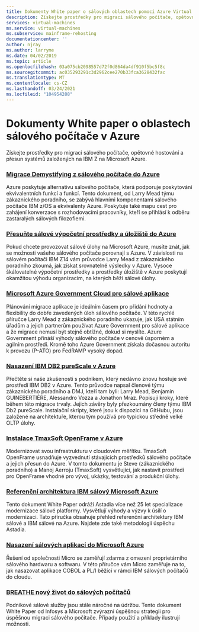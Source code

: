 ```yaml
---
title: Dokumenty White paper o sálových oblastech pomocí Azure Virtual Machines a Azure Storage
description: Získejte prostředky pro migraci sálového počítače, opětovné hostování a přesun systémů založených na IBM Z na Microsoft Azure.
services: virtual-machines
ms.service: virtual-machines
ms.subservice: mainframe-rehosting
documentationcenter: ''
author: njray
ms.author: larryme
ms.date: 04/02/2019
ms.topic: article
ms.openlocfilehash: 03a075cb2098557d72f0d864da4df910f5bc5f8c
ms.sourcegitcommit: ac035293291c3d2962cee270b33fca3628432fac
ms.translationtype: MT
ms.contentlocale: cs-CZ
ms.lasthandoff: 03/24/2021
ms.locfileid: "104954288"
---
```

# <a name="azure-white-papers-about-mainframe-topics"></a>Dokumenty White paper o oblastech sálového počítače v Azure

Získejte prostředky pro migraci sálového počítače, opětovné hostování a přesun systémů založených na IBM Z na Microsoft Azure.

### <a name="demystifying-mainframe-to-azure-migration"></a>[Migrace Demystifying z sálového počítače do Azure](https://azure.microsoft.com/resources/demystifying-mainframe-to-azure-migration/)

Azure poskytuje alternativu sálového počítače, která podporuje poskytování ekvivalentních funkcí a funkcí. Tento dokument, od Larry Mead týmu zákaznického poradního, se zabývá hlavními komponentami sálového počítače IBM z/OS a ekvivalenty Azure. Poskytuje také mapu cest pro zahájení konverzace s rozhodovacími pracovníky, kteří se přihlásí k odběru zastaralých sálových filozofiemi.

### <a name="move-mainframe-compute-and-storage-to-azure"></a>[Přesuňte sálové výpočetní prostředky a úložiště do Azure](https://azure.microsoft.com/resources/move-mainframe-compute-and-storage-to-azure/)

Pokud chcete provozovat sálové úlohy na Microsoft Azure, musíte znát, jak se možnosti vašeho sálového počítače porovnají s Azure. V závislosti na sálovém počítači IBM Z14 vám průvodce Larry Mead z zákaznického poradního zkoumá, jak získat srovnatelné výsledky v Azure. Vysoce škálovatelné výpočetní prostředky a prostředky úložiště v Azure poskytují okamžitou výhodu organizacím, na kterých běží sálové úlohy.

### <a name="microsoft-azure-government-cloud-for-mainframe-applications"></a>[Microsoft Azure Government Cloud pro sálové aplikace](https://azure.microsoft.com/resources/microsoft-azure-government-cloud-for-mainframe-applications/)

Plánování migrace aplikace je ideálním časem pro přidání hodnoty a flexibility do dobře zavedených úloh sálového počítače. V této rychlé příručce Larry Mead z zákaznického poradního ukazuje, jak USA státním úřadům a jejich partnerům používat Azure Government pro sálové aplikace a že migrace nemusí být stejně obtížné, dokud si myslíte. Azure Government přináší výhody sálového počítače v cenově úsporném a agilním prostředí. Kromě toho Azure Government získala dočasnou autoritu k provozu (P-ATO) pro FedRAMP vysoký dopad.

### <a name="deploy-ibm-db2-purescale-on-azure"></a>[Nasazení IBM DB2 pureScale v Azure](https://azure.microsoft.com/resources/deploy-ibm-db2-purescale-on-azure/)

Přečtěte si naše zkušenosti s podnikem, který nedávno znovu hostuje své prostředí IBM DB2 v Azure. Tento průvodce napsal členové týmu zákaznického poradního a DMJ, kteří tam byli: Larry Mead, Benjamin GUINEBERTIÈRE, Alessandro Vozza a Jonathon Mraz. Popisují kroky, které během této migrace trvaly. Jejich závěry byly přezkoumány členy týmu IBM Db2 pureScale. Instalační skripty, které jsou k dispozici na GitHubu, jsou založené na architektuře, kterou tým používá pro typickou středně velké OLTP úlohy.

### <a name="install-tmaxsoft-openframe-on-azure"></a>[Instalace TmaxSoft OpenFrame v Azure](https://azure.microsoft.com/resources/install-tmaxsoft-openframe-on-azure/)

Modernizovat svou infrastrukturu v cloudovém měřítku. TmaxSoft OpenFrame usnadňuje vyzvednutí stávajících prostředků sálového počítače a jejich přesun do Azure. V tomto dokumentu je Steve (zákaznického poradního) a Manoj Aerroju (TmaxSoft) vysvětlující, jak nastavit prostředí pro OpenFrame vhodné pro vývoj, ukázky, testování a produkční úlohy.

### <a name="ibm-mainframe-to-microsoft-azure-reference-architecture"></a>[Referenční architektura IBM sálový Microsoft Azure](https://www.astadia.com/whitepaper/ibm-mainframe-to-microsoft-azure)

Tento dokument White Paper odráží Astadia více než 25 let specializace modernizace sálové platformy. Vysvětlují výhody a výzvy k úsilí o modernizaci. Tato příručka obsahuje přehled referenční architektury IBM sálové a IBM sálové na Azure. Najdete zde také metodologii úspěchu Astadia.

### <a name="deploying-mainframe-applications-to-microsoft-azure"></a>[Nasazení sálových aplikací do Microsoft Azure](https://www.microfocus.com/media/white-paper/deploying_mainframe_applications_to_microsoft_azure_wp.pdf)

Řešení od společnosti Micro se zaměřují zdarma z omezení proprietárního sálového hardwaru a softwaru. V této příručce vám Micro zaměřuje na to, jak nasazovat aplikace COBOL a PL/I běžící v rámci IBM sálových počítačů do cloudu.

### <a name="breathe-new-life-into-mainframes"></a>[BREATHE nový život do sálových počítačů](https://www.infosys.com/services/modernization/breathe-new-life-mainframes.html)

 Podnikové sálové služby jsou stále náročné na údržbu. Tento dokument White Paper od Infosys a Microsoft zvýrazní úspěšnou strategii pro úspěšnou migraci sálového počítače. Případy použití a příklady ilustrují možnosti.